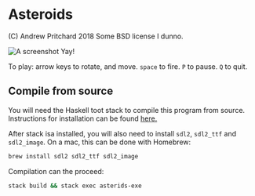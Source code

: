 # Asteroids
(C) Andrew Pritchard 2018 Some BSD license I dunno.

![A screenshot Yay!](docs/screenshot.xcf)

To play: arrow keys to rotate, and move. `space` to fire. `P` to pause. `Q` to quit.

## Compile from source

You will need the Haskell toot stack to compile this program from source. Instructions for installation can be found [here.](https://docs.haskellstack.org/en/stable/README/)

After stack isa installed, you will also need to install `sdl2`, `sdl2_ttf` and `sdl2_image`.  On a mac, this can be done with Homebrew:

```bash
brew install sdl2 sdl2_ttf sdl2_image
```

Compilation can the proceed:

```bash
stack build && stack exec asterids-exe
```

